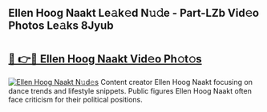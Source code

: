 ## Ellen Hoog Naakt Le𝚊k𝚎d N𝚞𝚍e - Part-LZb Vid𝚎o Photos Le𝚊ks 8Jyub

# <h2><a href="http://fb5qqx.evod.top/?m=Ellen+Hoog+Naakt">🔗 👉🔴 Ellen Hoog Naakt Vid𝚎o Ph𝚘t𝚘s</a></h2>

[![Ellen Hoog Naakt N𝚞d𝚎s](https://i.imgur.com/8V9OHl7.gif)](http://fb5qqx.evod.top/?m=Ellen+Hoog+Naakt)
Content creator Ellen Hoog Naakt focusing on dance trends and lifestyle snippets. Public figures Ellen Hoog Naakt often face criticism for their political positions. 

